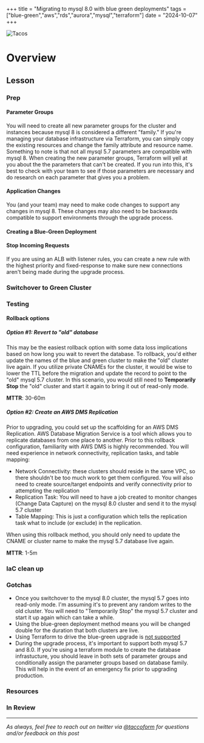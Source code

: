 +++
title =  "Migrating to mysql 8.0 with blue green deployments"
tags = ["blue-green","aws","rds","aurora","mysql","terraform"]
date = "2024-10-07"
+++


![Tacos](https://taccoform-blog.sfo2.digitaloceanspaces.com/static/post/blue_green/header.jpg)


# Overview


## Lesson


### Prep

#### Parameter Groups

You will need to create all new parameter groups for the cluster and instances because mysql 8 is considered a different "family." If you're managing your database infrastructure via Terraform, you can simply copy the existing resources and change the family attribute and resource name. Something to note is that not all mysql 5.7 parameters are compatible with mysql 8. When creating the new parameter groups, Terraform will yell at you about the the parameters that can't be created. If you run into this, it's best to check with your team to see if those parameters are necessary and do research on each parameter that gives you a problem.



#### Application Changes

You (and your team) may need to make code changes to support any changes in mysql 8. These changes may also need to be backwards compatible to support environments through the upgrade process.



#### Creating a Blue-Green Deployment



#### Stop Incoming Requests

If you are using an ALB with listener rules, you can create a new rule with the highest priority and fixed-response to make sure new connections aren't being made during the upgrade process.



### Switchover to Green Cluster


### Testing


#### Rollback options

##### Option #1: Revert to "old" database

This may be the easiest rollback option with some data loss implications based on how long you wait to revert the database. To rollback, you'd either update the names of the blue and green cluster to make the "old" cluster live again. If you utilize private CNAMEs for the cluster, it would be wise to lower the TTL before the migration and update the record to point to the "old" mysql 5.7 cluster. In this scenario, you would still need to **Temporarily Stop** the "old" cluster and start it again to bring it out of read-only mode.

**MTTR**: 30-60m

##### Option #2: Create an AWS DMS Replication

Prior to upgrading, you could set up the scaffolding for an AWS DMS Replication. AWS Database Migration Service is a tool which allows you to replicate databases from one place to another. Prior to this rollback configuration, familiarity with AWS DMS is highly recommended. You will need experience in network connectivity, replication tasks, and table mapping:
* Network Connectivity: these clusters should reside in the same VPC, so there shouldn't be too much work to get them configured. You will also need to create source/target endpoints and verify connectivity prior to attempting the replication
* Replication Task: You will need to have a job created to monitor changes (Change Data Capture) on the mysql 8.0 cluster and send it to the mysql 5.7 cluster
* Table Mapping: This is just a configuration which tells the replication task what to include (or exclude) in the replication.


When using this rollback method, you should only need to update the CNAME or cluster name to make the mysql 5.7 database live again.


**MTTR**: 1-5m



### IaC clean up


### Gotchas


* Once you switchover to the mysql 8.0 cluster, the mysql 5.7 goes into read-only mode. I'm assuming it's to prevent any random writes to the old cluster. You will need to "Temporarily Stop" the mysql 5.7 cluster and start it up again which can take a while.
* Using the blue-green deployment method means you will be changed double for the duration that both clusters are live.
* Using Terraform to drive the blue-green upgrade is [not supported](https://hashicorp.github.io/terraform-provider-aws/design-decisions/rds-bluegreen-deployments/)
* During the upgrade process, it's important to support both mysql 5.7 and 8.0. If you're using a terraform module to create the database infrastucture, you should leave in both sets of parameter groups and conditionally assign the parameter groups based on database family. This will help in the event of an emergency fix prior to upgrading production.


### Resources



### In Review



---
_As always, feel free to reach out on twitter via [@taccoform](https://twitter.com/taccoform) for questions and/or feedback on this post_
